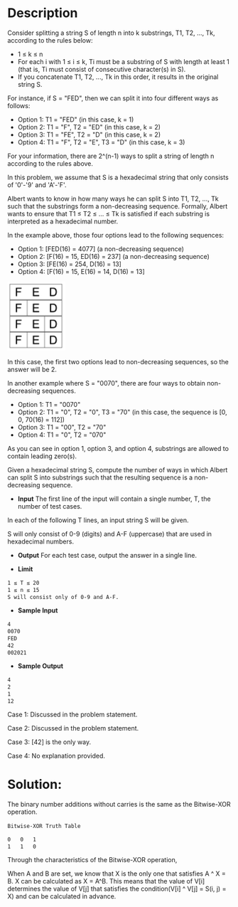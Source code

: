 # Description

Consider splitting a string S of length n into k substrings, T1, T2, ..., Tk, according to the rules below:

* 1 ≤ k ≤ n
* For each i with 1 ≤ i ≤ k, Ti must be a substring of S with length at least 1 (that is, Ti must consist of consecutive character(s) in S).
* If you concatenate T1, T2, ..., Tk in this order, it results in the original string S.

For instance, if S = "FED", then we can split it into four different ways as follows:

* Option 1: T1 = "FED" (in this case, k = 1)
* Option 2: T1 = "F", T2 = "ED" (in this case, k = 2)
* Option 3: T1 = "FE", T2 = "D" (in this case, k = 2)
* Option 4: T1 = "F", T2 = "E", T3 = "D" (in this case, k = 3)

For your information, there are 2^(n-1) ways to split a string of length n according to the rules above.

In this problem, we assume that S is a hexadecimal string that only consists of '0'-'9' and 'A'-'F'.

Albert wants to know in how many ways he can split S into T1, T2, ..., Tk such that the substrings form a non-decreasing sequence.
Formally, Albert wants to ensure that T1 ≤ T2 ≤ ... ≤ Tk is satisfied if each substring is interpreted as a hexadecimal number.

In the example above, those four options lead to the following sequences:

* Option 1: [FED(16) = 4077] (a non-decreasing sequence)
* Option 2: [F(16) = 15, ED(16) = 237] (a non-decreasing sequence)
* Option 3: [FE(16) = 254, D(16) = 13]
* Option 4: [F(16) = 15, E(16) = 14, D(16) = 13]

![image info](./1.png)

In this case, the first two options lead to non-decreasing sequences, so the answer will be 2.

In another example where S = "0070", there are four ways to obtain non-decreasing sequences.

* Option 1: T1 = "0070"
* Option 2: T1 = "0", T2 = "0", T3 = "70" (in this case, the sequence is [0, 0, 70(16) = 112])
* Option 3: T1 = "00", T2 = "70"
* Option 4: T1 = "0", T2 = "070"

As you can see in option 1, option 3, and option 4, substrings are allowed to contain leading zero(s).

Given a hexadecimal string S, compute the number of ways in which Albert can split S into substrings such that the resulting sequence is a non-decreasing sequence.

* **Input**
The first line of the input will contain a single number, T, the number of test cases.

In each of the following T lines, an input string S will be given.

S will only consist of 0-9 (digits) and A-F (uppercase) that are used in hexadecimal numbers.
* **Output**
For each test case, output the answer in a single line.

* **Limit**
```
1 ≤ T ≤ 20
1 ≤ n ≤ 15
S will consist only of 0-9 and A-F.
```
* **Sample Input**
```
4
0070
FED
42
002021
```
* **Sample Output**
```
4
2
1
12
```

Case 1: Discussed in the problem statement.

Case 2: Discussed in the problem statement.

Case 3: [42] is the only way.

Case 4: No explanation provided.

# Solution:
The binary number additions without carries is the same as the Bitwise-XOR operation.

`Bitwise-XOR Truth Table`
```
0	0	1
1	1	0
```
Through the characteristics of the Bitwise-XOR operation,

When A and B are set, we know that X is the only one that satisfies A ^ X = B.
X can be calculated as X = A^B.
This means that the value of V[i] determines the value of V[j] that satisfies the condition(V[i] ^ V[j] = S(i, j) =  X) and can be calculated in advance.
